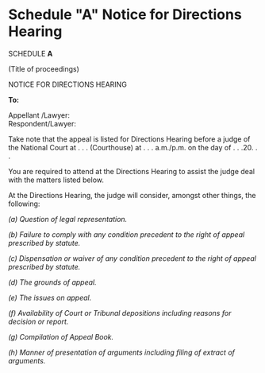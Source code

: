 # Schedule "A" Notice for Directions Hearing

SCHEDULE **A**

(Title of proceedings)

NOTICE FOR DIRECTIONS HEARING

**To:**

Appellant /Lawyer:\
Respondent/Lawyer:

Take note that the appeal is listed for Directions Hearing before a
judge of the National Court at . . . (Courthouse) at . . . a.m./p.m. on
the day of . . .20. . .

You are required to attend at the Directions Hearing to assist the judge
deal with the matters listed below.

At the Directions Hearing, the judge will consider, amongst other
things, the following:

*(a) Question of legal representation.*

*(b) Failure to comply with any condition precedent to the right of
appeal prescribed by statute.*

*(c) Dispensation or waiver of any condition precedent to the right of
appeal prescribed by statute.*

*(d) The grounds of appeal.*

*(e) The issues on appeal.*

*(f) Availability of Court or Tribunal depositions including reasons
for decision or report.*

*(g) Compilation of Appeal Book.*

*(h) Manner of presentation of arguments including filing of extract
of arguments.*